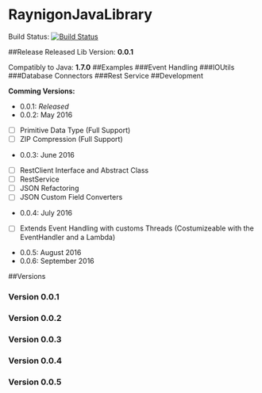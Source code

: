 # RaynigonJavaLibrary
Build Status: [![Build Status](https://travis-ci.org/RccNet/RaynigonJavaLibrary.svg?branch=master)](https://travis-ci.org/RccNet/RaynigonJavaLibrary)

##Release
Released Lib Version: **0.0.1**

Compatibly to Java: **1.7.0**
##Examples
###Event Handling
###IOUtils
###Database Connectors
###Rest Service
##Development

**Comming Versions:**
 - 0.0.1: *Released*
 - 0.0.2: May 2016
  - [ ] Primitive Data Type (Full Support)
  - [ ] ZIP Compression (Full Support)
 - 0.0.3: June 2016
  - [ ] RestClient Interface and Abstract Class
  - [ ] RestService 
  - [ ] JSON Refactoring
  - [ ] JSON Custom Field Converters
 - 0.0.4: July 2016
  - [ ] Extends Event Handling with customs Threads (Costumizeable with the EventHandler and a Lambda)
 - 0.0.5: August 2016
 - 0.0.6: September 2016

##Versions
### Version 0.0.1
### Version 0.0.2
### Version 0.0.3
### Version 0.0.4
### Version 0.0.5
